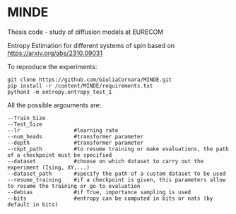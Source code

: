 # MINDE
Thesis code - study of diffusion models at EURECOM

Entropy Estimation for different systems of spin based on https://arxiv.org/abs/2310.09031

To reproduce  the experiments:

```
git clone https://github.com/GiuliaCornara/MINDE.git
pip install -r /content/MINDE/requirements.txt
python3 -m entropy.entropy_test_1
```

All the possible argouments are:
```
--Train_Size
--Test_Size
--lr                 #learning rate
--num_heads          #transformer parameter
--depth              #transformer parameter
--ckpt_path          #to resume training or make evaluations, the path of a checkpoint must be specified
--dataset            #choose on which dataset to carry out the experiment (Ising, XY,...)
--dataset_path       #specify the path of a custom dataset to be used
--resume_training    #if a checkpoint is given, this parameters allow to resume the training or go to evaluation
--debias             #if True, importance sampling is used
--bits               #entropy can be computed in bits or nats (by default in bits)
  
```

